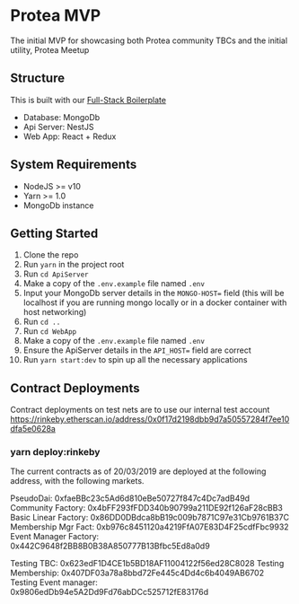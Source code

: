 # Protea MVP 

The initial MVP for showcasing both Protea community TBCs and the initial utility, Protea Meetup


## Structure

This is built with our [Full-Stack Boilerplate](https://gitlab.com/linumlabs/ethers-react-redux-typescript-mongo-boilerplate)

* Database: MongoDb
* Api Server: NestJS
* Web App: React + Redux
 
## System Requirements

* NodeJS >= v10
* Yarn >= 1.0
* MongoDb instance

## Getting Started

1.  Clone the repo
2.  Run `yarn` in the project root
3.  Run `cd ApiServer`
4.  Make a copy of the `.env.example` file named `.env`
5.  Input your MongoDb server details in the `MONGO-HOST=` field (this will be
    localhost if you are running mongo locally or in a docker container with 
    host networking)
6.  Run `cd ..`
7.  Run `cd WebApp`
7.  Make a copy of the `.env.example` file named `.env`
8.  Ensure the ApiServer details in the `API_HOST=` field are correct
9.  Run `yarn start:dev` to spin up all the necessary applications

## Contract Deployments
Contract deployments on test nets are to use our internal test account 
https://rinkeby.etherscan.io/address/0x0f17d2198dbb9d7a50557284f7ee10dfa5e0628a

### yarn deploy:rinkeby
The current contracts as of 20/03/2019 are deployed at the following address, with the following markets. 

PseudoDai:              0xfaeBBc23c5Ad6d810eBe50727f847c4Dc7adB49d
Community Factory:      0x4bFF293fFDD340b90799a211DE92f126aF28cBB3
Basic Linear Factory:   0x86DD0DBdca8bB19c009b7871C97e31Cb9761B37C
Membership Mgr Fact:    0xb976c8451120a4219FfA07E83D4F25cdfFbc9932
Event Manager Factory:  0x442C9648f2BB8B0B38A850777B13Bfbc5Ed8a0d9

Testing TBC:            0x623edF1D4CE1b5BD18AF11004122f56ed28C8028
Testing Membership:     0x407DF03a78a8bbd72Fe445c4Dd4c6b4049AB6702
Testing Event manager:  0x9806edDb94e5A2Dd9Fd76abDCc525712fE83176d